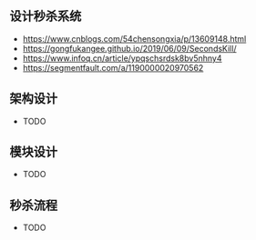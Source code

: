 ## 设计秒杀系统
- https://www.cnblogs.com/54chensongxia/p/13609148.html
- https://gongfukangee.github.io/2019/06/09/SecondsKill/
- https://www.infoq.cn/article/ypqschsrdsk8bv5nhny4
- https://segmentfault.com/a/1190000020970562

## 架构设计
- TODO

## 模块设计
- TODO

## 秒杀流程
- TODO

